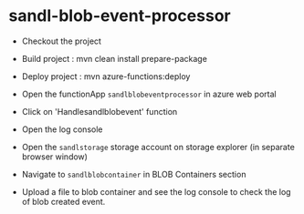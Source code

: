 # sandl-blob-event-processor
* Checkout the project
* Build project : mvn clean install prepare-package
* Deploy project : mvn azure-functions:deploy

* Open the functionApp `sandlblobeventprocessor` in azure web portal
* Click on 'Handlesandlblobevent' function
* Open the log console

* Open the `sandlstorage` storage account on storage explorer (in separate browser window)
* Navigate to `sandlblobcontainer` in BLOB Containers section
* Upload a file to blob container and see the log console to check the log of blob created event.
